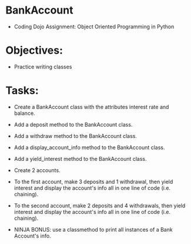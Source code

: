 # BankAccount
* Coding Dojo Assignment: Object Oriented Programming in Python

# Objectives: 
* Practice writing classes

# Tasks:
* Create a BankAccount class with the attributes interest rate and balance.

* Add a deposit method to the BankAccount class.

* Add a withdraw method to the BankAccount class.

* Add a display_account_info method to the BankAccount class.

* Add a yield_interest method to the BankAccount class.

* Create 2 accounts.

* To the first account, make 3 deposits and 1 withdrawal, then yield interest and display the account's info all in one line of code (i.e. chaining).

* To the second account, make 2 deposits and 4 withdrawals, then yield interest and display the account's info all in one line of code (i.e. chaining).

* NINJA BONUS: use a classmethod to print all instances of a Bank Account's info.
